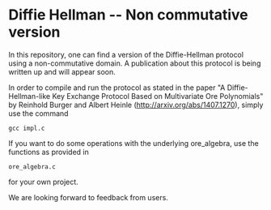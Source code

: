 Diffie Hellman -- Non commutative version
==================================================

In this repository, one can find a version of the Diffie-Hellman
protocol using a non-commutative domain. A publication about this
protocol is being written up and will appear soon.

In order to compile and run the protocol as stated in the paper
"A Diffie-Hellman-like Key Exchange Protocol Based on Multivariate Ore
Polynomials" by Reinhold Burger and Albert Heinle
(http://arxiv.org/abs/1407.1270),
simply use the command

```
gcc impl.c
```

If you want to do some operations with the underlying ore_algebra, use
the functions as provided in
```
ore_algebra.c
```
for your own project.

We are looking forward to feedback from users.
